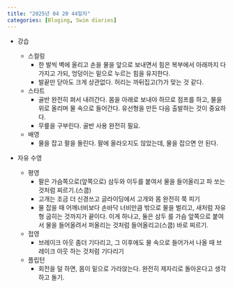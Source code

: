 ```yaml
---
title: "2025년 04 20 44일차"
categories: [Bloging, Swim diaries]
---
```



- 강습
  - 스컬링
    - 한 발씩 벽에 올리고 손을 물을 앞으로 보내면서 힘은 복부에서 아래까지 다 가지고 가되, 엉덩이는 밑으로 누르는 힘을 유지한다.
    - 발끝만 닫아도 크게 상관없다. 허리는 까뒤집고(?)가 맞는 것 같다.
  - 스타트
    - 골반 완전히 펴서 내려간다. 몸을 아래로 보내야 하므로 점프를 하고, 물을 위로 올리며 물 속으로 들어간다. 유선형을 만든 다음 출발하는 것이 중요하다.
    - 무릎을 구부린다. 골반 사용 완전히 필요.
  - 배영
    - 물을 잡고 팔을 돌린다. 팔에 올라오지도 않았는데, 물을 잡으면 안 된다.

- 자유 수영
  - 평영  
    - 팔은 가슴쪽으로(앞쪽으로) 삼두와 이두를 붙여서 물을 들어올리고 파 쏘는 것처럼 찌르기.(스쿱) 
    - 고개는 조금 더 신경쓰고 글라이딩에서 고개와 몸 완전히 쭉 피기
    - 물 잡을 때 어깨너비보다 손바닥 너비만큼 밖으로 물을 벌리고, 새처럼 자유형 굽히는 것까지가 끝이다. 이게 하나고, 둘은 삼두 를 가슴 앞쪽으로 붙여서 물을 들어올려서 퍼올리는 것처럼 들어올리고(스쿱) 바로 찌르기. 
  - 접영
    - 브레이크 아웃 좀더 기다리고, 그 이후에도 물 속으로 들어가서 나올 때 브레이크 아웃 하는 것처럼 기다리기
  - 플립턴
    - 회전을 덜 하면, 몸이 밑으로 가라앉는다. 완전히 제자리로 돌아온다고 생각하고 돌기.